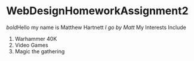 # WebDesignHomeworkAssignment2
*bold*Hello my name is Matthew Hartnett
_I go by Matt_
My Interests Include
1. Warhammer 40K
2. Video Games
3. Magic the gathering


